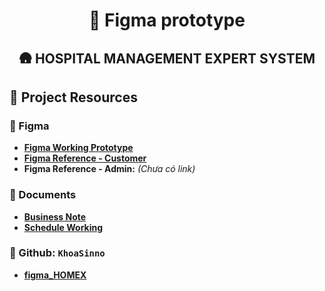 <div align="center">

# 🔖 Figma prototype  

## 🛖 HOSPITAL MANAGEMENT EXPERT SYSTEM

</div>

## 🔗 Project Resources  

### 🎨 Figma  

- **[Figma Working Prototype](https://www.figma.com/design/xxXo1yWBvQtZoEjQ2t7lCW/Project-Figma---PYN---HTTT2211?node-id=34-47&p=f&t=6KAOhodyA2UltDyg-0)**  
- **[Figma Reference - Customer](https://www.figma.com/design/KaxD6zBpUpMq0sLqzwJX8H/DoctorHunt---Doctor-Consultant-Mobile-App-(Community)?node-id=0-1&p=f&t=yByZ9BQnSAxSQLQA-0)**  
- **Figma Reference - Admin:** _(Chưa có link)_  

### 📄 Documents  

- **[Business Note](https://docs.google.com/document/d/1ya6UClV7KJTG5VzYEF8G8-yvrhJxeWHWIi_07qigAuI/edit?usp=sharing)**  
- **[Schedule Working](https://docs.google.com/spreadsheets/d/1VRaBpYTzO6Wa7p0dzqGcebUMFUa7zOEqVWh7437t3us/edit?usp=drive_link)**  

### 👀 Github: `KhoaSinno`

- **[figma_HOMEX](https://github.com/KhoaSinno/figma_HOMEX)**  

